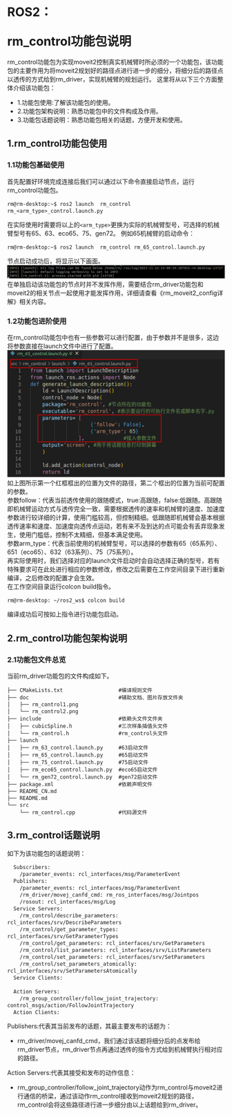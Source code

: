 # <p class="hidden">ROS2：</p>rm_control功能包说明

rm_control功能包为实现moveit2控制真实机械臂时所必须的一个功能包，该功能包的主要作用为将moveit2规划好的路径点进行进一步的细分，将细分后的路径点以透传的方式给到rm_driver，实现机械臂的规划运行。
这里将从以下三个方面整体介绍该功能包：

* 1.功能包使用:了解该功能包的使用。
* 2.功能包架构说明：熟悉功能包中的文件构成及作用。
* 3.功能包话题说明：熟悉功能包相关的话题，方便开发和使用。  

## 1.rm_control功能包使用

### 1.1功能包基础使用

首先配置好环境完成连接后我们可以通过以下命令直接启动节点，运行rm_control功能包。

```
rm@rm-desktop:~$ ros2 launch  rm_control rm_<arm_type>_control.launch.py
```

在实际使用时需要将以上的`<arm_type>`更换为实际的机械臂型号，可选择的机械臂型号有65、63、eco65、75、gen72。
例如65机械臂的启动命令：

```
rm@rm-desktop:~$ ros2 launch  rm_control rm_65_control.launch.py
```

节点启动成功后，将显示以下画面。
![image](doc/rm_control1.png)
在单独启动该功能包的节点时并不发挥作用，需要结合rm_driver功能包和moveit2的相关节点一起使用才能发挥作用，详细请查看《rm_moveit2_config详解》相关内容。

### 1.2功能包进阶使用

在rm_control功能包中也有一些参数可以进行配置，由于参数并不是很多，这边将参数直接在launch文件中进行了配置。
![image](doc/rm_control2.png)
如上图所示第一个红框框出的位置为文件的路径，第二个框出的位置为当前可配置的参数。  
参数follow：代表当前透传使用的跟随模式，true:高跟随，false:低跟随。高跟随即机械臂运动方式与透传完全一致，需要根据透传的速率和机械臂的速度、加速度参数进行较详细的计算，使用门槛较高，但控制精细。低跟随即机械臂会基本根据透传速率和速度、加速度向透传点运动，若有来不及到达的点可能会有丢弃现象发生，使用门槛低，控制不太精细，但基本满足使用。  
参数arm_type：代表当前使用的机械臂型号，可以选择的参数有65（65系列）、651（eco65）、632（63系列）、75（75系列）。  
再实际使用时，我们选择对应的launch文件启动时会自动选择正确的型号，若有特殊要求可在此处进行相应的参数修改，修改之后需要在工作空间目录下进行重新编译，之后修改的配置才会生效。  
在工作空间目录运行colcon build指令。

```
rm@rm-desktop: ~/ros2_ws$ colcon build
```

编译成功后可按如上指令进行功能包启动。

## 2.rm_control功能包架构说明

### 2.1功能包文件总览

当前rm_driver功能包的文件构成如下。

```
├── CMakeLists.txt                  #编译规则文件
├── doc                             #辅助文档、图片存放文件夹
│   ├── rm_control1.png             
│   └── rm_control2.png             
├── include                         #依赖头文件文件夹
│   ├── cubicSpline.h               #三次样条插值头文件
│   └── rm_control.h                #rm_control头文件
├── launch
│   ├── rm_63_control.launch.py     #63启动文件
│   ├── rm_65_control.launch.py     #65启动文件
│   ├── rm_75_control.launch.py     #75启动文件
│   ├── rm_eco65_control.launch.py  #eco65启动文件
│   └── rm_gen72_control.launch.py  #gen72启动文件
├── package.xml                     #依赖声明文件
├── README_CN.md
├── README.md
└── src
    └── rm_control.cpp              #代码源文件
```

## 3.rm_control话题说明

如下为该功能包的话题说明：

```
  Subscribers:
    /parameter_events: rcl_interfaces/msg/ParameterEvent
  Publishers:
    /parameter_events: rcl_interfaces/msg/ParameterEvent
    /rm_driver/movej_canfd_cmd: rm_ros_interfaces/msg/Jointpos
    /rosout: rcl_interfaces/msg/Log
  Service Servers:
    /rm_control/describe_parameters: rcl_interfaces/srv/DescribeParameters
    /rm_control/get_parameter_types: rcl_interfaces/srv/GetParameterTypes
    /rm_control/get_parameters: rcl_interfaces/srv/GetParameters
    /rm_control/list_parameters: rcl_interfaces/srv/ListParameters
    /rm_control/set_parameters: rcl_interfaces/srv/SetParameters
    /rm_control/set_parameters_atomically: rcl_interfaces/srv/SetParametersAtomically
  Service Clients:

  Action Servers:
    /rm_group_controller/follow_joint_trajectory: control_msgs/action/FollowJointTrajectory
  Action Clients:
```
  
Publishers:代表其当前发布的话题，其最主要发布的话题为：

- rm_driver/movej_canfd_cmd，我们通过该话题将细分后的点发布给rm_driver节点，rm_driver节点再通过透传的指令方式给到机械臂执行相对应的路径。

Action Servers:代表其接受和发布的动作信息：

- rm_group_controller/follow_joint_trajectory动作为rm_control与moveit2进行通信的桥梁，通过该动作rm_control接收到moveit2规划的路径，rm_control会将这些路径进行进一步细分由以上话题给到rm_driver。

